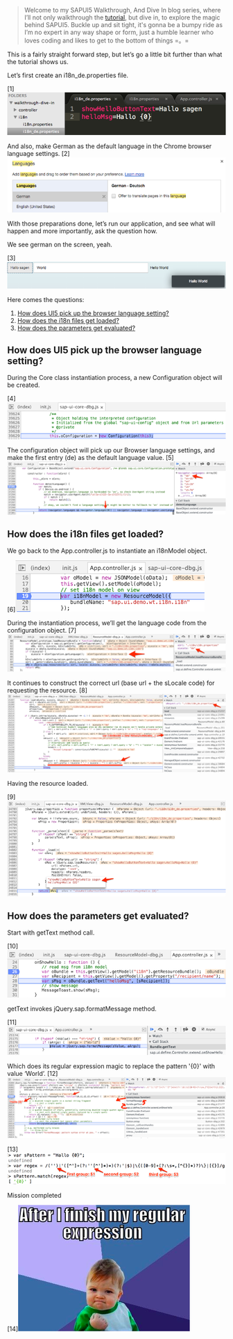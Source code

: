 > Welcome to my SAPUI5 Walkthrough, And Dive In blog series, where I’ll not only walkthrough the [tutorial](https://sapui5.hana.ondemand.com/sdk/#docs/guide/3da5f4be63264db99f2e5b04c5e853db.html), but dive in, to explore the magic behind SAPUI5. Buckle up and sit tight, it's gonna be a bumpy ride as I’m no expert in any way shape or form, just a humble learner who loves coding and likes to get to the bottom of things =。=

This is a fairly straight forward step, but let’s go a little bit further than what the tutorial shows us.

Let’s first create an i18n_de.properties file.

[1]![screenshot#1](/screenshots/step.8.1.png)

And also, make German as the default language in the Chrome browser language settings.
[2]![screenshot#2](/screenshots/step.8.2.png)

With those preparations done, let’s run our application, and see what will happen and more importantly, ask the question how.

We see german on the screen, yeah.

[3]![screenshot#3](/screenshots/step.8.3.png)

Here comes the questions:

1. [How does UI5 pick up the browser language setting?](#how-does-ui5-pick-up-the-browser-language-setting)
1. [How does the i18n files get loaded?](#how-does-the-i18n-files-get-loaded)
1. [How does the parameters get evaluated?](#how-does-the-parameters-get-evaluated)

How does UI5 pick up the browser language setting?
---

During the Core class instantiation process, a new Configuration object will be created.

[4]![screenshot#4](/screenshots/step.8.4.png)

The configuration object will pick up our Browser language settings, and make the first entry (de) as the default language value.
[5]![screenshot#5](/screenshots/step.8.5.png)

How does the i18n files get loaded?
---

We go back to the App.controller.js to instantiate an i18nModel object.

[6]![screenshot#6](/screenshots/step.8.6.png)

During the instantiation process, we’ll get the language code from the configuration object.
[7]![screenshot#7](/screenshots/step.8.7.png)

It continues to construct the correct url (base url + the sLocale code) for requesting the resource.
[8]![screenshot#8](/screenshots/step.8.8.png)

Having the resource loaded.

[9]![screenshot#9](/screenshots/step.8.9.png)

How does the parameters get evaluated?
---

Start with getText method call.

[10]![screenshot#10](/screenshots/step.8.10.png)

getText invokes jQuery.sap.formatMessage method.

[11]![screenshot#11](/screenshots/step.8.11.png)

Which does its regular expression magic to replace the pattern '{0}' with value ‘World’.
[12]![screenshot#12](/screenshots/step.8.12.png)

[13]![screenshot#13](/screenshots/step.8.13.png)

Mission completed  

[14]![screenshot#14](/screenshots/step.8.14.png)
